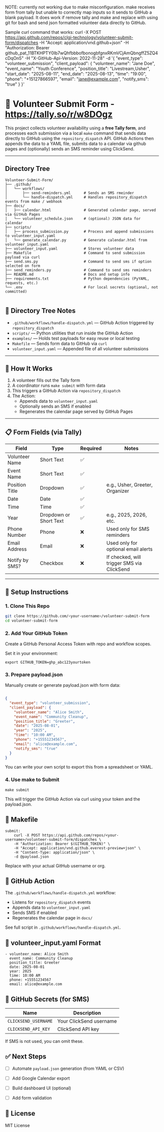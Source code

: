 NOTE: currently not working due to make misconfiguration. make receives form from tally but unable to correctly map inputs so it sends to GitHub a blank payload. It does work if remove tally and make and replace with using git for bash and send json formatted volunteer data directly to GitHub. 

Sample curl command that works:
 curl -X POST https://api.github.com/repos/clgi-technology/volunteer-submit-form/dispatches   -H "Accept: application/vnd.github+json"   -H "Authorization: Bearer github_pat_11BTKHPTY0Ib7wQhfbbbofbonogbfgnxRKmVCjAmQbngffZ5ZQ4cDqOn5"   -H "X-GitHub-Api-Version: 2022-11-28"   -d '{
    "event_type": "volunteer_submission",
    "client_payload": {
      "volunteer_name": "Jane Doe",
      "event_name": "Youth Conference",
      "position_title": "Livestream,Usher",
      "start_date": "2025-08-11",
      "end_date": "2025-08-13",
      "time": "19:00",
      "phone": "+15127866597",
      "email": "jane@example.com",
      "notify_sms": "true"
    }
  }'


# 🙌 Volunteer Submit Form - https://tally.so/r/w8DOgz

This project collects volunteer availability using a **free Tally form**, and processes each submission via a local `make` command that sends data directly to GitHub using the `repository_dispatch` API. GitHub Actions then appends the data to a YAML file, submits data to a calendar via github pages and (optionally) sends an SMS reminder using ClickSend.

---
## Directory Tree

```
Volunteer-Submit-Form/
├── .github/
│   └── workflows/
│       ├── send-reminders.yml      # Sends an SMS rmeinder
│       └── handle-dispatch.yml     # Handles repository_dispatch events from make / webhook
├── docs/
│   ├── calendar.html               # Generated calendar page, served via GitHub Pages
│   └── volunteer_schedule.json     # (optional) JSON data for calendar
├── scripts/
│   ├── process_submission.py       # Process and append submissions to volunteer_input.yaml
│   └── generate_calendar.py        # Generate calendar.html from volunteer_input.yaml
├── volunteer_input.yaml            # Stores volunteer data
├── Makefile                        # Command to send submission payload via curl
├── send.sms.py                     # Command to send sms if option selected on form
├── send_reminders.py               # Command to send sms reminders
├── README.md                       # Docs and setup info
├── requirements.txt                # Python dependencies (PyYAML, requests, etc.)
└── .env                            # For local secrets (optional, not committed)


```

## 📒 Directory Tree Notes

- `.github/workflows/handle-dispatch.yml` — GitHub Action triggered by `repository_dispatch`
- `scripts/` — Python utilities that run inside the GitHub Action
- `examples/` — Holds test payloads for easy reuse or local testing
- `Makefile` — Sends form data to GitHub via `curl`
- `volunteer_input.yaml` — Appended file of all volunteer submissions

---
## 🚀 How It Works

1. A volunteer fills out the Tally form
2. A coordinator runs `make submit` with form data
3. This triggers a GitHub Action via `repository_dispatch`
4. The Action:
   - Appends data to `volunteer_input.yaml`
   - Optionally sends an SMS if enabled
   - Regenerates the calendar page served by GitHub Pages
   
---

## 📋 Form Fields (via Tally)

| **Field**           | **Type**               | **Required** | **Notes**                                              |
|---------------------|------------------------|--------------|--------------------------------------------------------|
| Volunteer Name      | Short Text             | ✅           |                                                        |
| Event Name          | Short Text             | ✅           |                                                        |
| Position Title      | Dropdown               | ✅           | e.g., Usher, Greeter, Organizer                        |
| Date                | Date                   | ✅           |                                                        |
| Time                | Time                   | ✅           |                                                        |
| Year                | Dropdown or Short Text | ✅           | e.g., 2025, 2026, etc.                                 |
| Phone Number        | Phone                  | ❌           | Used only for SMS reminders                            |
| Email Address       | Email                  | ❌           | Used only for optional email alerts                    |
| Notify by SMS?      | Checkbox               | ❌           | If checked, will trigger SMS via ClickSend             |

---

## 🔧 Setup Instructions

### 1. Clone This Repo

```bash
git clone https://github.com/<your-username>/volunteer-submit-form
cd volunteer-submit-form
```

### 2. Add Your GitHub Token
Create a GitHub Personal Access Token with repo and workflow scopes.

Set it in your environment:
```
export GITHUB_TOKEN=ghp_abc123yourtoken
```

### 3. Prepare payload.json
Manually create or generate payload.json with form data:

```json

{
  "event_type": "volunteer_submission",
  "client_payload": {
    "volunteer_name": "Alice Smith",
    "event_name": "Community Cleanup",
    "position_title": "Greeter",
    "date": "2025-08-01",
    "year": "2025",
    "time": "10:00 AM",
    "phone": "+15551234567",
    "email": "alice@example.com",
    "notify_sms": "true"
  }
}
```
You can write your own script to export this from a spreadsheet or YAML.

### 4. Use make to Submit
```
make submit
```
This will trigger the GitHub Action via curl using your token and the payload.json.


## 🧪 Makefile
```
submit:
	curl -X POST https://api.github.com/repos/<your-username>/volunteer-submit-form/dispatches \
	-H "Authorization: Bearer $(GITHUB_TOKEN)" \
	-H "Accept: application/vnd.github.everest-preview+json" \
	-H "Content-Type: application/json" \
	-d @payload.json

```
Replace <your-username> with your actual GitHub username or org.

## 🔄 GitHub Action  
The `.github/workflows/handle-dispatch.yml` workflow:

- Listens for `repository_dispatch` events  
- Appends data to `volunteer_input.yaml`  
- Sends SMS if enabled  
- Regenerates the calendar page in `docs/`

See full script in `.github/workflows/handle-dispatch.yml`.

## 📄 volunteer_input.yaml Format
```
- volunteer_name: Alice Smith
  event_name: Community Cleanup
  position_title: Greeter
  date: 2025-08-01
  year: 2025
  time: 10:00 AM
  phone: +15551234567
  email: alice@example.com

```
## 🔐 GitHub Secrets (for SMS)
| Name               | Description            |
|--------------------|------------------------|
| `CLICKSEND_USERNAME` | Your ClickSend username |
| `CLICKSEND_API_KEY`  | ClickSend API key       |


If SMS is not used, you can omit these.

## ✅ Next Steps

- [ ] Automate `payload.json` generation (from YAML or CSV)
- [ ] Add Google Calendar export
- [ ] Build dashboard UI (optional)
- [ ] Add form validation



## 📝 License
MIT License


